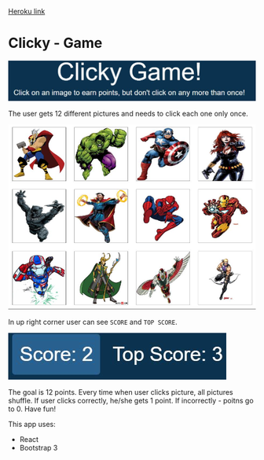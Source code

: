 [Heroku link](https://frozen-lake-79917.herokuapp.com/)

# Clicky - Game

![screenshot](/shots/header.JPG)

The user gets 12 different pictures and needs to click each one only once.

![screenshot](/shots/items.JPG)

 In up right corner user can see `SCORE` and `TOP SCORE`. 
 
 ![screeshot](/shots/points.JPG)

 The goal is 12 points. Every time when user clicks 
picture, all pictures shuffle. If user clicks correctly, he/she gets 1 point. If incorrectly - poitns go to 0. Have fun!

This app uses: 
* React
* Bootstrap 3
